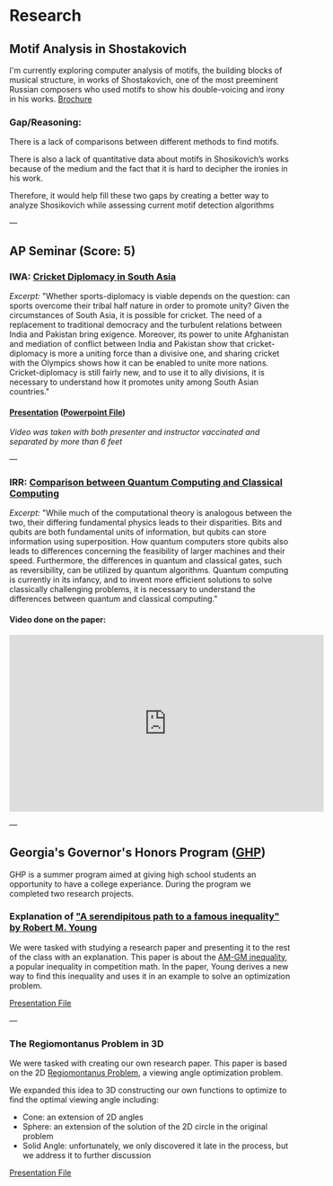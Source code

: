 # Research

## Motif Analysis in Shostakovich 

I'm currently exploring computer analysis of motifs, the building blocks of musical structure, in works of Shostakovich, one of the most preeminent Russian composers who used motifs to show his double-voicing and irony in his works. [Brochure](https://george.chemmala.com/media/Project%20Brochure.pdf)

### Gap/Reasoning:

There is a lack of comparisons between different methods to find motifs.

There is also a lack of quantitative data about motifs in Shosikovich’s works because of the medium and the fact that it is hard to decipher the ironies in his work.

Therefore, it would help fill these two gaps by creating a better way to analyze Shosikovich while assessing current motif detection algorithms

—

## AP Seminar (Score: 5)

### IWA: [Cricket Diplomacy in South Asia](https://geoc2022.github.io/media/Cricket%20Diplomacy%20in%20South%20Asia%20-%20Submission%20Copy.pdf)

*Excerpt:*  "Whether sports-diplomacy is viable depends on the question: can sports overcome their tribal half nature in order to promote unity? Given the circumstances of South Asia, it is possible for cricket. The need of a replacement to traditional democracy and the turbulent relations between India and Pakistan bring exigence. Moreover, its power to unite Afghanistan and mediation of conflict between India and Pakistan show that cricket-diplomacy is more a uniting force than a divisive one, and sharing cricket with the Olympics shows how it can be enabled to unite more nations. Cricket-diplomacy is still fairly new, and to use it to ally divisions, it is necessary to understand how it promotes unity among South Asian countries."

#### [Presentation](https://www.youtube.com/watch?v=l2-rUfq-szQ) ([Powerpoint File](https://geoc2022.github.io/media/Cricket_IWA%20Presentation.pdf))
*Video was taken with both presenter and instructor vaccinated and separated by more than 6 feet*

—

### IRR: [Comparison between Quantum Computing and Classical Computing](https://geoc2022.github.io/media/Quantum%20Computing%20-%20Submission%20Copy.pdf)

*Excerpt:*  "While much of the computational theory is analogous between the two, their differing fundamental physics leads to their disparities. Bits and qubits are both fundamental units of information, but qubits can store information using superposition. How quantum computers store qubits also leads to differences concerning the feasibility of larger machines and their speed. Furthermore, the differences in quantum and classical gates, such as reversibility, can be utilized by quantum algorithms. Quantum computing is currently in its infancy, and to invent more efficient solutions to solve classically challenging problems, it is necessary to understand the differences between quantum and classical computing."

#### Video done on the paper:

<html>
<iframe width="560" height="315" src="https://www.youtube.com/embed/nVEBAjZOzNg" title="YouTube video player" frameborder="0" allow="accelerometer; autoplay; clipboard-write; encrypted-media; gyroscope; picture-in-picture" allowfullscreen></iframe>
</html>

—

## Georgia's Governor's Honors Program ([GHP](https://gosa.georgia.gov/governors-honors-program))
GHP is a summer program aimed at giving high school students an opportunity to have a college experiance. During the program we completed two research projects.

### Explanation of ["A serendipitous path to a famous inequality" by Robert M. Young](https://www.jstor.org/stable/27821715?seq=2#metadata_info_tab_contents)

We were tasked with studying a research paper and presenting it to the rest of the class with an explanation. This paper is about the [AM-GM inequality]( https://en.wikipedia.org/wiki/Inequality_of_arithmetic_and_geometric_means), a popular inequality in competition math. In the paper, Young derives a new way to find this inequality and uses it in an example to solve an optimization problem.

[Presentation File](https://geoc2022.github.io/media/A%20Serendipitous%20Path%20to%20a%20Famous%20Inequality.pptx)

—

### The Regiomontanus Problem in 3D

We were tasked with creating our own research paper. This paper is based on the 2D [Regiomontanus Problem](https://en.wikipedia.org/wiki/Regiomontanus%27_angle_maximization_problem), a viewing angle optimization problem.

We expanded this idea to 3D constructing our own functions to optimize to find the optimal viewing angle including:
- Cone: an extension of 2D angles
- Sphere: an extension of the solution of the 2D circle in the original problem
- Solid Angle: unfortunately, we only discovered it late in the process, but we address it to further discussion

[Presentation File](https://geoc2022.github.io/media/The%20Regiomontanus%20Problem%20in%203D.pptx)